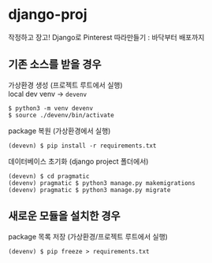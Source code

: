 # django-proj

작정하고 장고! Django로 Pinterest 따라만들기 : 바닥부터 배포까지

## 기존 소스를 받을 경우

가상환경 생성 (프로젝트 루트에서 실행)  
local dev venv -> `devenv`

```
$ python3 -m venv devenv
$ source ./devenv/bin/activate
```


package 복원 (가상환경에서 실행)

```
(devevn) $ pip install -r requirements.txt
```

데이터베이스 초기화 (django project 폴더에서)

```
(devevn) $ cd pragmatic
(devenv) pragmatic $ python3 manage.py makemigrations
(devenv) pragmatic $ python3 manage.py migrate
```

## 새로운 모듈을 설치한 경우

package 목록 저장 (가상환경/프로젝트 루트에서 실행)

```
(devenv) $ pip freeze > requirements.txt
```

